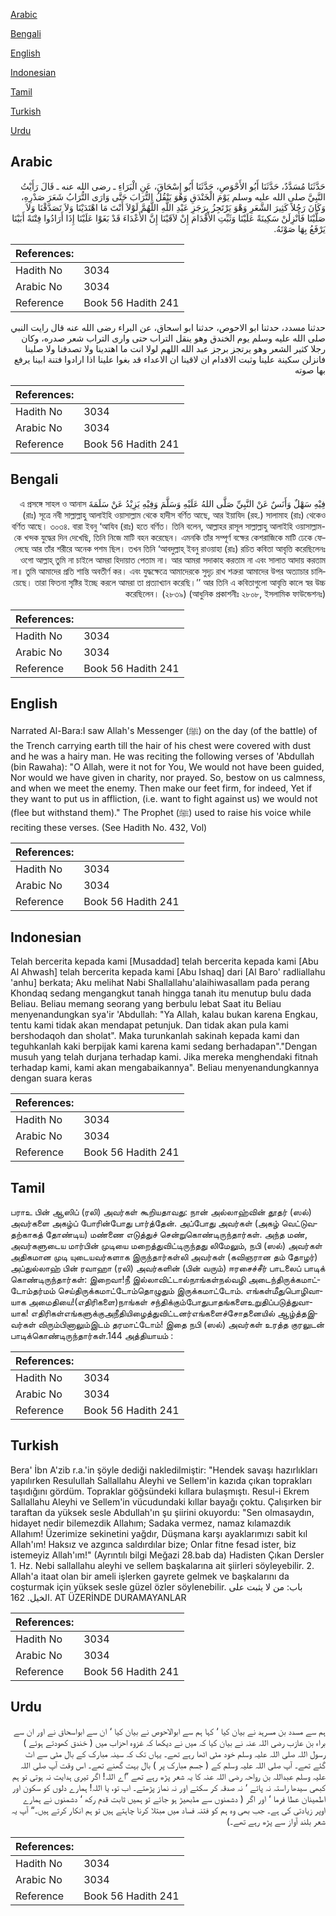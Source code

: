 [Arabic](#arabic)

[Bengali](#bengali)

[English](#english)

[Indonesian](#indonesian)

[Tamil](#tamil)

[Turkish](#turkish)

[Urdu](#urdu)

## Arabic


<div dir="rtl" lang="ar" style={{fontSize:'larger',backgroundColor:'#f8f9fa',padding:20}}>
حَدَّثَنَا مُسَدَّدٌ، حَدَّثَنَا أَبُو الأَحْوَصِ، حَدَّثَنَا أَبُو إِسْحَاقَ، عَنِ الْبَرَاءِ ـ رضى الله عنه ـ قَالَ رَأَيْتُ النَّبِيَّ صلى الله عليه وسلم يَوْمَ الْخَنْدَقِ وَهُوَ يَنْقُلُ التُّرَابَ حَتَّى وَارَى التُّرَابُ شَعَرَ صَدْرِهِ، وَكَانَ رَجُلاً كَثِيرَ الشَّعَرِ وَهْوَ يَرْتَجِزُ بِرَجَزِ عَبْدِ اللَّهِ اللَّهُمَّ لَوْلاَ أَنْتَ مَا اهْتَدَيْنَا وَلاَ تَصَدَّقْنَا وَلاَ صَلَّيْنَا فَأَنْزِلَنْ سَكِينَةً عَلَيْنَا وَثَبِّتِ الأَقْدَامَ إِنْ لاَقَيْنَا إِنَّ الأَعْدَاءَ قَدْ بَغَوْا عَلَيْنَا إِذَا أَرَادُوا فِتْنَةً أَبَيْنَا يَرْفَعُ بِهَا صَوْتَهُ‏.‏
</div>
<div style={{backgroundColor:'#f8f9fa',padding:20, marginBottom: 10}}><table> <thead> <tr> <th>References:</th> <th></th> </tr> </thead> <tbody><tr><td>Hadith No</td><td>3034</td></tr><tr><td>Arabic No</td><td>3034</td></tr><tr><td>Reference</td><td>Book 56 Hadith 241</td></tr></tbody></table></div>


<div dir="rtl" lang="ar" style={{fontSize:'larger',backgroundColor:'#f8f9fa',padding:20}}>
حدثنا مسدد، حدثنا ابو الاحوص، حدثنا ابو اسحاق، عن البراء رضى الله عنه قال رايت النبي صلى الله عليه وسلم يوم الخندق وهو ينقل التراب حتى وارى التراب شعر صدره، وكان رجلا كثير الشعر وهو يرتجز برجز عبد الله اللهم لولا انت ما اهتدينا ولا تصدقنا ولا صلينا فانزلن سكينة علينا وثبت الاقدام ان لاقينا ان الاعداء قد بغوا علينا اذا ارادوا فتنة ابينا يرفع بها صوته
</div>
<div style={{backgroundColor:'#f8f9fa',padding:20, marginBottom: 10}}><table> <thead> <tr> <th>References:</th> <th></th> </tr> </thead> <tbody><tr><td>Hadith No</td><td>3034</td></tr><tr><td>Arabic No</td><td>3034</td></tr><tr><td>Reference</td><td>Book 56 Hadith 241</td></tr></tbody></table></div>

## Bengali


<div dir="rtl" lang="bn" style={{fontSize:'larger',backgroundColor:'#f8f9fa',padding:20}}>
فِيْهِ سَهْلٌ وَأَنَسٌ عَنْ النَّبِيِّ صَلَّى اللهُ عَلَيْهِ وَسَلَّمَ وَفِيْهِ يَزِيْدُ عَنْ سَلَمَةَ এ প্রসঙ্গে সাহল ও আনাস (রাঃ) সূত্রে নবী সাল্লাল্লাহু আলাইহি ওয়াসাল্লাম থেকে হাদীস বর্ণিত আছে, আর ইয়াযিদ (রহ.) সালামাহ (রাঃ) থেকেও বর্ণিত আছে। ৩০৩৪. বারা ইবনু ‘আযিব (রাঃ) হতে বর্ণিত। তিনি বলেন, আল্লাহর রাসূল সাল্লাল্লাহু আলাইহি ওয়াসাল্লাম-কে খন্দক যুদ্ধের দিন দেখেছি, তিনি নিজে মাটি বহন করেছেন। এমনকি তাঁর সম্পূর্ণ বক্ষের কেশরাজিকে মাটি ঢেকে ফেলেছে আর তাঁর শরীরে অনেক পশম ছিল। তখন তিনি ‘আবদুল্লাহ্ ইবনু রাওয়াহা (রাঃ) রচিত কবিতা আবৃত্তি করেছিলেনঃ ওগো আল্লাহ্ তুমি না চাইলে আমরা হিদায়াত পেতাম না। আর আমরা সদাকাহ করতাম না এবং সালাত আদায় করতাম না॥ তুমি আমাদের প্রতি শান্তি অবতীর্ণ কর। এবং যুদ্ধক্ষেত্রে আমাদেরকে সুদৃঢ় রাখ শত্রুরা আমাদের উপর অত্যাচার চালিয়েছে। তারা ফিতনা সৃষ্টির ইচ্ছে করলে আমরা তা প্রত্যাখ্যান করেছি।’’ আর তিনি এ কবিতাগুলো আবৃত্তি কালে স্বর উচ্চ করেছিলেন। (২৮৩৯) (আধুনিক প্রকাশনীঃ ২৮০৮, ইসলামিক ফাউন্ডেশনঃ)
</div>
<div style={{backgroundColor:'#f8f9fa',padding:20, marginBottom: 10}}><table> <thead> <tr> <th>References:</th> <th></th> </tr> </thead> <tbody><tr><td>Hadith No</td><td>3034</td></tr><tr><td>Arabic No</td><td>3034</td></tr><tr><td>Reference</td><td>Book 56 Hadith 241</td></tr></tbody></table></div>

## English


<div dir="ltr" lang="en" style={{fontSize:'larger',backgroundColor:'#f8f9fa',padding:20}}>
Narrated Al-Bara:I saw Allah's Messenger (ﷺ) on the day (of the battle) of the Trench carrying earth till the hair of his chest were covered with dust and he was a hairy man. He was reciting the following verses of 'Abdullah (bin Rawaha): "O Allah, were it not for You, We would not have been guided, Nor would we have given in charity, nor prayed. So, bestow on us calmness, and when we meet the enemy. Then make our feet firm, for indeed, Yet if they want to put us in affliction, (i.e. want to fight against us) we would not (flee but withstand them)." The Prophet (ﷺ) used to raise his voice while reciting these verses. (See Hadith No. 432, Vol)
</div>
<div style={{backgroundColor:'#f8f9fa',padding:20, marginBottom: 10}}><table> <thead> <tr> <th>References:</th> <th></th> </tr> </thead> <tbody><tr><td>Hadith No</td><td>3034</td></tr><tr><td>Arabic No</td><td>3034</td></tr><tr><td>Reference</td><td>Book 56 Hadith 241</td></tr></tbody></table></div>

## Indonesian


<div dir="ltr" lang="id" style={{fontSize:'larger',backgroundColor:'#f8f9fa',padding:20}}>
Telah bercerita kepada kami [Musaddad] telah bercerita kepada kami [Abu Al Ahwash] telah bercerita kepada kami [Abu Ishaq] dari [Al Baro' radliallahu 'anhu] berkata; Aku melihat Nabi Shallallahu'alaihiwasallam pada perang Khondaq sedang mengangkut tanah hingga tanah itu menutup bulu dada Beliau. Beliau memang seorang yang berbulu lebat Saat itu Beliau menyenandungkan sya'ir 'Abdullah: "Ya Allah, kalau bukan karena Engkau, tentu kami tidak akan mendapat petunjuk. Dan tidak akan pula kami bershodaqoh dan sholat". Maka turunkanlah sakinah kepada kami dan teguhkanlah kaki berpijak kami karena kami sedang berhadapan"."Dengan musuh yang telah durjana terhadap kami. Jika mereka menghendaki fitnah terhadap kami, kami akan mengabaikannya". Beliau menyenandungkannya dengan suara keras
</div>
<div style={{backgroundColor:'#f8f9fa',padding:20, marginBottom: 10}}><table> <thead> <tr> <th>References:</th> <th></th> </tr> </thead> <tbody><tr><td>Hadith No</td><td>3034</td></tr><tr><td>Arabic No</td><td>3034</td></tr><tr><td>Reference</td><td>Book 56 Hadith 241</td></tr></tbody></table></div>

## Tamil


<div dir="ltr" lang="ta" style={{fontSize:'larger',backgroundColor:'#f8f9fa',padding:20}}>
பராஉ பின் ஆஸிப் (ரலி) அவர்கள் கூறியதாவது: நான் அல்லாஹ்வின் தூதர் (ஸல்) அவர்களை அகழ்ப் போரின்போது பார்த்தேன். அப்போது அவர்கள் (அகழ் வெட்டுவதற்காகத் தோண்டிய) மண்ணை எடுத்துச் சென்றுகொண்டிருந்தார்கள். அந்த மண், அவர்களுடைய மார்பின் முடியை மறைத்துவிட்டிருந்தது லிமேலும், நபி (ஸல்) அவர்கள் அதிகமான முடி யுடையவர்களாக இருந்தார்கள்லி அவர்கள் (கவிஞரான தம் தோழர்) அப்துல்லாஹ் பின் ரவாஹா (ரலி) அவர்களின் (பின் வரும்) ஈரசைச்சீர் பாடலைப் பாடிக் கொண்டிருந்தார்கள்: இறைவா!நீ இல்லாவிட்டால்நாங்கள்நல்வழி அடைந்திருக்கமாட்டோம்தர்மம் செய்திருக்கமாட்டோம்தொழுதும் இருக்கமாட்டோம். எங்கள்மீதுபொழிவாயாக அமைதியை!(எதிரிகளை)நாங்கள் சந்திக்கும்போதுபாதங்களைஉறுதிப்படுத்துவாயாக! எதிரிகள்எங்களுக்குஅநீதியிழைத்துவிட்டனர்எங்களைச்சோதனையில் ஆழ்த்தஇவர்கள் விரும்பினாலும்இடம் தரமாட்டோம்! இதை நபி (ஸல்) அவர்கள் உரத்த குரலுடன் பாடிக்கொண்டிருந்தார்கள்.144 அத்தியாயம் :
</div>
<div style={{backgroundColor:'#f8f9fa',padding:20, marginBottom: 10}}><table> <thead> <tr> <th>References:</th> <th></th> </tr> </thead> <tbody><tr><td>Hadith No</td><td>3034</td></tr><tr><td>Arabic No</td><td>3034</td></tr><tr><td>Reference</td><td>Book 56 Hadith 241</td></tr></tbody></table></div>

## Turkish


<div dir="ltr" lang="tr" style={{fontSize:'larger',backgroundColor:'#f8f9fa',padding:20}}>
Bera' İbn A'zib r.a.'in şöyle dediği nakledilmiştir: "Hendek savaşı hazırlıkları yapılırken Resulullah Sallallahu Aleyhi ve Sellem'in kazıda çıkan toprakları taşıdığını gördüm. Topraklar göğsündeki kıllara bulaşmıştı. Resul-i Ekrem Sallallahu Aleyhi ve Sellem'in vücudundaki kıllar bayağı çoktu. Çalışırken bir taraftan da yüksek sesle Abdullah'ın şu şiirini okuyordu: "Sen olmasaydın, hidayet nedir bilemezdik Allahım; Sadaka vermez, namaz kılamazdık Allahım! Üzerimize sekinetini yağdır, Düşmana karşı ayaklarımızı sabit kıl Allah'ım! Haksız ve azgınca saldırdılar bize; Onlar fitne fesad ister, biz istemeyiz Allah'ım!" (Ayrıntılı bilgi Meğazi 28.bab da) Hadisten Çıkan Dersler 1. Hz. Nebi sallallahu aleyhi ve sellem başkalarına ait şiirleri söyleyebilir. 2. Allah'a itaat olan bir ameli işlerken gayrete gelmek ve başkalarını da coşturmak için yüksek sesle güzel özler söylenebilir. باب: من لا يثبت على الخيل. 162. AT ÜZERİNDE DURAMAYANLAR
</div>
<div style={{backgroundColor:'#f8f9fa',padding:20, marginBottom: 10}}><table> <thead> <tr> <th>References:</th> <th></th> </tr> </thead> <tbody><tr><td>Hadith No</td><td>3034</td></tr><tr><td>Arabic No</td><td>3034</td></tr><tr><td>Reference</td><td>Book 56 Hadith 241</td></tr></tbody></table></div>

## Urdu


<div dir="rtl" lang="ur" style={{fontSize:'larger',backgroundColor:'#f8f9fa',padding:20}}>
ہم سے مسدد بن مسرہد نے بیان کیا ‘ کہا ہم سے ابوالاحوص نے بیان کیا ‘ ان سے ابواسحاق نے اور ان سے براء بن عازب رضی اللہ عنہ نے بیان کیا کہ میں نے دیکھا کہ غزوہ احزاب میں ( خندق کھودتے ہوئے ) رسول اللہ صلی اللہ علیہ وسلم خود مٹی اٹھا رہے تھے۔ یہاں تک کہ سینہ مبارک کے بال مٹی سے اٹ گئے تھے۔ آپ صلی اللہ علیہ وسلم کے ( جسم مبارک پر ) بال بہت گھنے تھے۔ اس وقت آپ صلی اللہ علیہ وسلم عبداللہ بن رواحہ رضی اللہ عنہ کا یہ شعر پڑھ رہے تھے ”اے اللہ! اگر تیری ہدایت نہ ہوتی تو ہم کبھی سیدھا راستہ نہ پاتے ‘ نہ صدقہ کر سکتے اور نہ نماز پڑھتے۔ اب تو، یا اللہ! ہمارے دلوں کو سکون اور اطمینان عطا فرما ‘ اور اگر ( دشمنوں سے مڈبھیڑ ہو جائے تو ہمیں ثابت قدم رکھ ‘ دشمنوں نے ہمارے اوپر زیادتی کی ہے۔ جب بھی وہ ہم کو فتنہ فساد میں مبتلا کرنا چاہتے ہیں تو ہم انکار کرتے ہیں۔“ آپ یہ شعر بلند آواز سے پڑھ رہے تھے۔)
</div>
<div style={{backgroundColor:'#f8f9fa',padding:20, marginBottom: 10}}><table> <thead> <tr> <th>References:</th> <th></th> </tr> </thead> <tbody><tr><td>Hadith No</td><td>3034</td></tr><tr><td>Arabic No</td><td>3034</td></tr><tr><td>Reference</td><td>Book 56 Hadith 241</td></tr></tbody></table></div>
